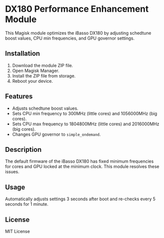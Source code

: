 # DX180 Performance Enhancement Module

This Magisk module optimizes the iBasso DX180 by adjusting schedtune boost values, CPU min frequencies, and GPU governor settings.

## Installation
1. Download the module ZIP file.
2. Open Magisk Manager.
3. Install the ZIP file from storage.
4. Reboot your device.

## Features
- Adjusts schedtune boost values.
- Sets CPU min frequency to 300MHz (little cores) and 1056000MHz (big cores).
- Sets CPU max frequency to 1804800MHz (little cores) and 2016000MHz (big cores).
- Changes GPU governor to `simple_ondemand`.

## Description
The default firmware of the iBasso DX180 has fixed minimum frequencies for cores and GPU locked at the minimum clock. This module resolves these issues.

## Usage
Automatically adjusts settings 3 seconds after boot and re-checks every 5 seconds for 1 minute.

## License
MIT License
